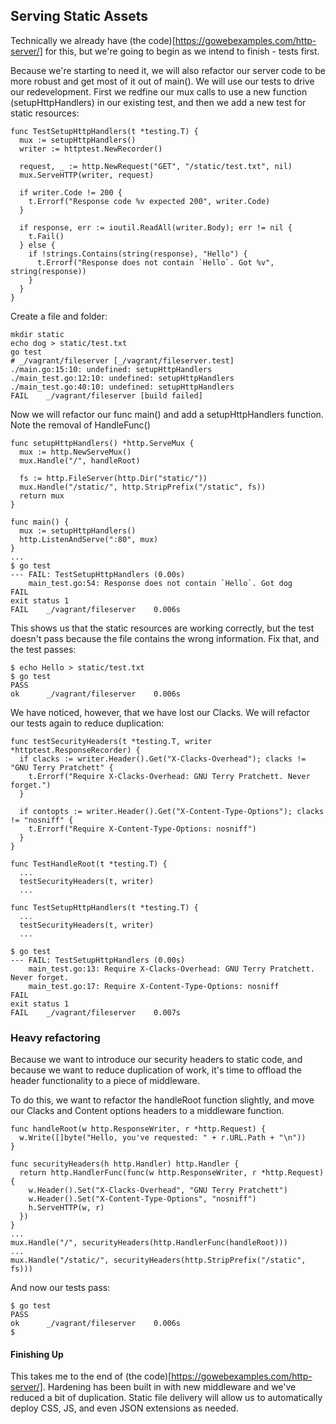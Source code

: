 ## Serving Static Assets

Technically we already have (the code)[https://gowebexamples.com/http-server/] for this, but we're going to begin as we intend to finish - tests first.

Because we're starting to need it, we will also refactor our server code to be more robust and get most of it out of main(). We will use our tests to drive our redevelopment. First we redfine our mux calls to use a new function (setupHttpHandlers) in our existing test, and then we add a new test for static resources:

```
func TestSetupHttpHandlers(t *testing.T) {
  mux := setupHttpHandlers()
  writer := httptest.NewRecorder()

  request, _ := http.NewRequest("GET", "/static/test.txt", nil)
  mux.ServeHTTP(writer, request)

  if writer.Code != 200 {
    t.Errorf("Response code %v expected 200", writer.Code)
  }

  if response, err := ioutil.ReadAll(writer.Body); err != nil {
    t.Fail()
  } else {
    if !strings.Contains(string(response), "Hello") {
      t.Errorf("Response does not contain `Hello`. Got %v", string(response))
    }
  }
}
```

Create a file and folder:

```
mkdir static
echo dog > static/test.txt
go test
# _/vagrant/fileserver [_/vagrant/fileserver.test]
./main.go:15:10: undefined: setupHttpHandlers
./main_test.go:12:10: undefined: setupHttpHandlers
./main_test.go:40:10: undefined: setupHttpHandlers
FAIL    _/vagrant/fileserver [build failed]
```

Now we will refactor our func main() and add a setupHttpHandlers function. Note the removal of HandleFunc()

```
func setupHttpHandlers() *http.ServeMux {
  mux := http.NewServeMux()
  mux.Handle("/", handleRoot)

  fs := http.FileServer(http.Dir("static/"))
  mux.Handle("/static/", http.StripPrefix("/static", fs))
  return mux
}

func main() {
  mux := setupHttpHandlers()
  http.ListenAndServe(":80", mux)
}
...
$ go test
--- FAIL: TestSetupHttpHandlers (0.00s)
    main_test.go:54: Response does not contain `Hello`. Got dog
FAIL
exit status 1
FAIL    _/vagrant/fileserver    0.006s
```

This shows us that the static resources are working correctly, but the test doesn't pass because the file contains the wrong information. Fix that, and the test passes:

```
$ echo Hello > static/test.txt
$ go test
PASS
ok      _/vagrant/fileserver    0.006s
```

We have noticed, however, that we have lost our Clacks. We will refactor our tests again to reduce duplication:

```
func testSecurityHeaders(t *testing.T, writer *httptest.ResponseRecorder) {
  if clacks := writer.Header().Get("X-Clacks-Overhead"); clacks != "GNU Terry Pratchett" {
    t.Errorf("Require X-Clacks-Overhead: GNU Terry Pratchett. Never forget.")
  }

  if contopts := writer.Header().Get("X-Content-Type-Options"); clacks != "nosniff" {
    t.Errorf("Require X-Content-Type-Options: nosniff")
  }
}

func TestHandleRoot(t *testing.T) {
  ...
  testSecurityHeaders(t, writer)
  ...

func TestSetupHttpHandlers(t *testing.T) {
  ...
  testSecurityHeaders(t, writer)
  ...

$ go test
--- FAIL: TestSetupHttpHandlers (0.00s)
    main_test.go:13: Require X-Clacks-Overhead: GNU Terry Pratchett. Never forget.
    main_test.go:17: Require X-Content-Type-Options: nosniff
FAIL
exit status 1
FAIL    _/vagrant/fileserver    0.007s
```

### Heavy refactoring

Because we want to introduce our security headers to static code, and because we want to reduce duplication of work, it's time to offload the header functionality to a piece of middleware.

To do this, we want to refactor the handleRoot function slightly, and move our Clacks and Content options headers to a middleware function.

```
func handleRoot(w http.ResponseWriter, r *http.Request) {
  w.Write([]byte("Hello, you've requested: " + r.URL.Path + "\n"))
}

func securityHeaders(h http.Handler) http.Handler {
  return http.HandlerFunc(func(w http.ResponseWriter, r *http.Request) {
    w.Header().Set("X-Clacks-Overhead", "GNU Terry Pratchett")
    w.Header().Set("X-Content-Type-Options", "nosniff")
    h.ServeHTTP(w, r)
  })
}
...
mux.Handle("/", securityHeaders(http.HandlerFunc(handleRoot)))
...
mux.Handle("/static/", securityHeaders(http.StripPrefix("/static", fs)))
```

And now our tests pass:

```
$ go test
PASS
ok      _/vagrant/fileserver    0.006s
$
```

#### Finishing Up

This takes me to the end of (the code)[https://gowebexamples.com/http-server/]. Hardening has been built in with new middleware and we've reduced a bit of duplication. Static file delivery will allow us to automatically deploy CSS, JS, and even JSON extensions as needed.
